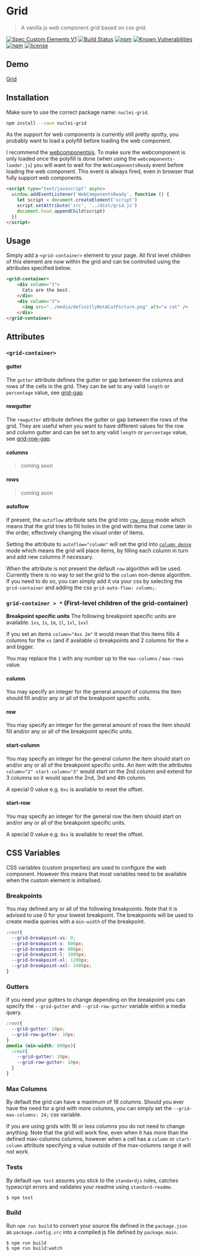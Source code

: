 # Grid
> A vanilla js web component grid based on css grid.

[![Spec Custom Elements V1](https://img.shields.io/badge/spec-custom%20elements%20v1-F52757.svg?style=flat-square)](https://www.w3.org/TR/custom-elements/)
[![Build Status](https://img.shields.io/travis/nuclei/grid/master.svg?style=flat-square)](https://travis-ci.org/nuclei/grid) [![npm](https://img.shields.io/npm/v/nuclei-grid.svg?style=flat-square)](https://www.npmjs.com/package/nuclei-grid)
[![Known Vulnerabilities](https://snyk.io/test/github/nuclei/grid/badge.svg?style=flat-square)](https://snyk.io/test/github/nuclei/grid) [![npm](https://img.shields.io/npm/dt/nuclei-grid.svg?style=flat-square)](https://www.npmjs.com/package/nuclei-grid) [![license](https://img.shields.io/github/license/nuclei/grid.svg?style=flat-square)](https://github.com/nuclei/grid/blob/master/LICENSE)

## Demo
[Grid](https://grid.github.io/grid/index.html)

## Installation
Make sure to use the correct package name: `nuclei-grid`.

```bash
npm install --save nuclei-grid
```

As the support for web components is currently still pretty spotty, you probably want to load a polyfill before loading the web component.

I recommend the [webcomponentsjs](https://github.com/webcomponents/webcomponentsjs). To make sure the webcomponent is only loaded once the polyfill is done (when using the `webcomponents-loader.js`) you will want to wait for the `WebComponentsReady` event before loading the web component. This event is always fired, even in browser that fully support web components.

```html
<script type="text/javascript" async>
  window.addEventListener('WebComponentsReady', function () {
    let script = document.createElement('script')
    script.setAttribute('src', '../dist/grid.js')
    document.head.appendChild(script)
  })
</script>
```

## Usage

Simply add a `<grid-container>` element to your page. All first level children of this element are now within the grid and can be controlled using the attributes specified below.

```html
<grid-container>
    <div column="3">
      Cats are the best.
    </div>
    <div column="3">
      <img src="../media/definitlyNotACatPicture.png" alt="a cat" />
    </div>
</grid-container>
```

## Attributes
### `<grid-container>`
#### gutter
The `gutter` attribute defines the gutter or gap between the columns and rows of the cells in the grid. They can be set to any valid `length` or `percentage` value, see [grid-gap](https://developer.mozilla.org/en-US/docs/Web/CSS/grid-gap).

#### rowgutter
The `rowgutter` attribute defines the gutter or gap between the rows of the grid. They are useful when you want to have different values for the row and column gutter and can be set to any valid `length` or `percentage` value, see [grid-row-gap](https://developer.mozilla.org/en-US/docs/Web/CSS/grid-row-gap).

#### columns
> coming soon
#### rows
> coming soon

#### autoflow
If present, the `autoflow` attribute sets the grid into [`row dense`](https://developer.mozilla.org/en-US/docs/Web/CSS/grid-auto-flow) mode which means that the grid tries to fill holes in the grid with items that come later in the order, effectively changing the *visual* order of items.

Setting the attribute to `autoflow="column"` will set the grid into [`column dense`](https://developer.mozilla.org/en-US/docs/Web/CSS/grid-auto-flow) mode which means the grid will place items, by filling each column in turn and add new columns if necessary.

When the attribute is not present the default `row` algorithm will be used. Currently there is no way to set the grid to the `column` non-dense algorithm. If you need to do so, you can simply add it via your css by selecting the `grid-container` and adding the css `grid-auto-flow: column;`.

### `grid-container > *` (First-level children of the grid-container)
**Breakpoint specific units**
The following breakpoint specific units are available.
`1xs`, `1s`, `1m`, `1l`, `1xl`, `1xxl`

If you set an items `column="4xs 2m"` it would mean that this items fills 4 columns for the `xs` (and if available `s`) breakpoints and 2 columns for the `m` and bigger.

You may replace the `1` with any number up to the `max-columns` / `max-rows` value.

#### column
You may specify an integer for the general amount of columns the item should fill and/or any or all of the breakpoint specific units.

#### row
You may specify an integer for the general amount of rows the item should fill and/or any or all of the breakpoint specific units.

#### start-column
You may specify an integer for the general column the item should start on and/or any or all of the breakpoint specific units.
An item with the attributes `column="2" start-column="3"` would start on the 2nd column and extend for 3 columns so it would span the 2nd, 3rd and 4th column.

A special 0 value e.g. `0xs` is available to reset the offset.

#### start-row
You may specify an integer for the general row the item should start on and/or any or all of the breakpoint specific units.

A special 0 value e.g. `0xs` is available to reset the offset.

## CSS Variables
CSS variables (custom properties) are used to configure the web component. However this means that most variables need to be available when the custom element is initialised.

### Breakpoints
You may defined any or all of the following breakpoints. Note that it is advised to use 0 for your lowest breakpoint. The breakpoints will be used to create media queries with a `min-width` of the breakpoint.

```css
:root{
  --grid-breakpoint-xs: 0;
  --grid-breakpoint-s: 600px;
  --grid-breakpoint-m: 800px;
  --grid-breakpoint-l: 1000px;
  --grid-breakpoint-xl: 1200px;
  --grid-breakpoint-xxl: 1400px;
}
```

### Gutters
If you need your gutters to change depending on the breakpoint you can specify the `--grid-gutter` and `--grid-row-gutter` variable within a media query.

```css
:root{
  --grid-gutter: 10px;
  --grid-row-gutter: 10px;
}
@media (min-width: 800px){
  :root{
    --grid-gutter: 20px;
    --grid-row-gutter: 10px;
  }
}
```

### Max Columns
By default the grid can have a maximum of 16 columns. Should you ever have the need for a grid with more columns, you can simply set the `--grid-max-columns: 24;` css variable.

If you are using grids with 16 or less columns you do not need to change anything. Note that the grid will work fine, even when it has more than the defined max-columns columns, however when a cell has a `column` or `start-column` attribute specifying a value outside of the max-columns range it will not work.

### Tests
By default `npm test` assures you stick to the `standardjs` rules, catches typescript errors and validates your readme using `standard-readme`.

```
$ npm test
```

### Build
Run `npm run build` to convert your source file defined in the `package.json` as `package.config.src` into a compiled js file defined by `package.main`.

```
$ npm run build
$ npm run build:watch
```
